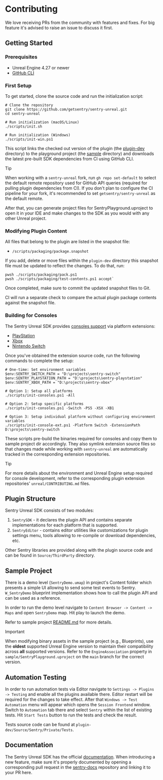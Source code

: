 # Contributing

We love receiving PRs from the community with features and fixes.
For big feature it's advised to raise an issue to discuss it first.

## Getting Started

### Prerequisites

- Unreal Engine 4.27 or newer
- [GitHub CLI](https://cli.github.com/)

### First Setup

To get started, clone the source code and run the initialization script:

```pwsh
# Clone the repository
git clone https://github.com/getsentry/sentry-unreal.git
cd sentry-unreal

# Run initialization (macOS/Linux)
./scripts/init.sh

# Run initialization (Windows)
./scripts/init-win.ps1
```

This script links the checked out version of the plugin (the [plugin-dev](./plugin-dev/) directory) to the playground project (the [sample]([./sample/) directory) and downloads the latest pre-built SDK dependencies from CI using GitHub CLI.

> [!TIP]
> When working with a `sentry-unreal` fork, run `gh repo set-default` to select the default remote repository used for GitHub API queries (required for pulling plugin dependencies from CI). If you don't plan to configure the CI pipeline for your fork, it's recommended to set `getsentry/sentry-unreal` as the default remote.

After that, you can generate project files for SentryPlayground.uproject to open it in your IDE and make changes to the SDK as you would with any other Unreal project.

### Modifying Plugin Content

All files that belong to the plugin are listed in the snapshot file:

- `/scripts/packaging/package.snapshot`

If you add, delete or move files within the `plugin-dev` directory this snapshot file must be updated to reflect the changes. To do that, run:

```pwsh
pwsh ./scripts/packaging/pack.ps1
pwsh ./scripts/packaging/test-contents.ps1 accept`
```

Once completed, make sure to commit the updated snapshot files to Git.

CI will run a separate check to compare the actual plugin package contents against the snapshot file.

### Building for Consoles

The Sentry Unreal SDK provides [consoles support](https://docs.sentry.io/platforms/unreal/game-consoles/) via platform extensions:

- [PlayStation](https://github.com/getsentry/sentry-playstation)
- [Xbox](https://github.com/getsentry/sentry-xbox)
- [Nintendo Switch](https://github.com/getsentry/sentry-switch)

Once you've obtained the extension source code, run the following commands to complete the setup:

```pwsh
# One-time: Set environment variables
$env:SENTRY_SWITCH_PATH = "D:\projects\sentry-switch"
$env:SENTRY_PLAYSTATION_PATH = "D:\projects\sentry-playstation"
$env:SENTRY_XBOX_PATH = "D:\projects\sentry-xbox"

# Option 1: Setup all platforms
./scripts/init-consoles.ps1 -All

# Option 2: Setup specific platforms
./scripts/init-consoles.ps1 -Switch -PS5 -XSX -XB1

# Option 3: Setup individual platform without configuring environment variables
./scripts/init-console-ext.ps1 -Platform Switch -ExtensionPath D:\projects\sentry-switch
```

These scripts pre-build the binaries required for consoles and copy them to sample project dir accordingly. They also symlink extension source files so that changes made while working with `sentry-unreal` are automatically tracked in the corresponding extension repositories.

> [!TIP]
> For more details about the environment and Unreal Engine setup required for console development, refer to the corresponding plugin extension repositories' `unreal/CONTRIBUTING.md` files.

## Plugin Structure

Sentry Unreal SDK consists of two modules:

1. `SentrySDK` - it declares the plugin API and contains separate implementations for each platform that is supported.
2. `SentryEditor` - contains editor utilities like customizations for plugin settings menu, tools allowing to re-compile or download dependencies, etc.

Other Sentry libraries are provided along with the plugin source code and can be found in `Source/ThirdParty` directory.

## Sample Project

There is a demo level (`SentryDemo.umap`) in project's Content folder which presents a simple UI allowing to send some test events to Sentry. `W_SentryDemo` blueprint implementation shows how to call the plugin API and can be used as a reference.

In order to run the demo level navigate to `Content Browser -> Content -> Maps` and open `SentryDemo` map. Hit play to launch the demo.

Refer to sample project [README.md](sample/README.md) for more details.

> [!IMPORTANT]
> When modifying binary assets in the sample project (e.g., Blueprints), use the **oldest** supported Unreal Engine version to maintain their compatibility across **all** supported versions. Refer to the `EngineAssociation` property in `sample/SentryPlayground.uproject` on the `main` branch for the correct version.

## Automation Testing

In order to run automation tests via Editor navigate to `Settings -> Plugins -> Testing` and enable all the plugins available there. Editor restart will be required for the changes to take effect. After that `Windows -> Test Automation` menu will appear which opens the `Session Frontend` window. Switch to `Automation` tab there and select `Sentry` within the list of existing tests. Hit `Start Tests` button to run the tests and check the result.

Tests source code can be found at `plugin-dev/Source/Sentry/Private/Tests`.

## Documentation

The Sentry Unreal SDK has the official [documentation](https://docs.sentry.io/platforms/unreal/). When introducing a new feature, make sure it's properly documented by opening a corresponding pull request in the [sentry-docs](https://github.com/getsentry/sentry-docs) repository and linking it to your PR here.
